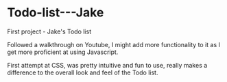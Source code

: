 # Todo-list---Jake
First project - Jake's Todo list

Followed a walkthrough on Youtube, I might add more functionality to it as I get more proficient at using Javascript.

First attempt at CSS, was pretty intuitive and fun to use, really makes a difference to the overall look and feel of the Todo list.

